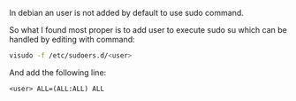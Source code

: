 In debian an user is not added by default to use sudo command.

So what I found most proper is to add user to execute sudo su
which can be handled by editing with command:
```bash
visudo -f /etc/sudoers.d/<user>
```

And add the following line:
```text
<user> ALL=(ALL:ALL) ALL
```
